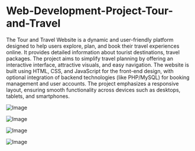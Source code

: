 # Web-Development-Project-Tour-and-Travel
The Tour and Travel Website is a dynamic and user-friendly platform designed to help users explore, plan, and book their travel experiences online. It provides detailed information about tourist destinations, travel packages. The project aims to simplify travel planning by offering an interactive interface, attractive visuals, and easy navigation.
The website is built using HTML, CSS, and JavaScript for the front-end design, with optional integration of backend technologies (like PHP/MySQL) for booking management and user accounts. The project emphasizes a responsive layout, ensuring smooth functionality across devices such as desktops, tablets, and smartphones.

![Image](https://github.com/user-attachments/assets/54f0c8d3-de90-4807-a1c4-8974c07187df)

![Image](https://github.com/user-attachments/assets/ead43ef6-5713-437f-85f9-34ad764edfc5)

![Image](https://github.com/user-attachments/assets/8f9d684b-84e4-4c4a-bbf0-d8943b5d15fc)

![Image](https://github.com/user-attachments/assets/2bbb7c9a-6a7b-4966-9615-d1fa79c03355)
